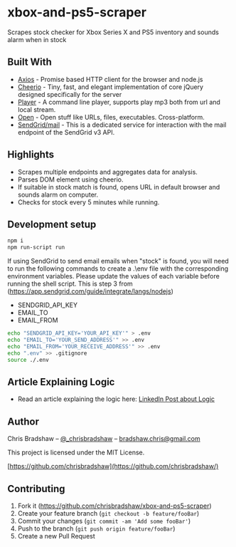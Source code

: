 # xbox-and-ps5-scraper

Scrapes stock checker for Xbox Series X and PS5 inventory and sounds alarm when in stock

## Built With

- [Axios](https://www.npmjs.com/package/axios) - Promise based HTTP client for the browser and node.js
- [Cheerio](https://www.npmjs.com/package/cheerio) - Tiny, fast, and elegant implementation of core jQuery designed specifically for the server
- [Player](https://www.npmjs.com/package/player) - A command line player, supports play mp3 both from url and local stream.
- [Open](https://www.npmjs.com/package/open) - Open stuff like URLs, files, executables. Cross-platform.
- [SendGrid/mail](https://www.npmjs.com/package/@sendgrid/mail) - This is a dedicated service for interaction with the mail endpoint of the SendGrid v3 API.

## Highlights

- Scrapes multiple endpoints and aggregates data for analysis.
- Parses DOM element using cheerio.
- If suitable in stock match is found, opens URL in default browser and sounds alarm on computer.
- Checks for stock every 5 minutes while running.

## Development setup

```sh
npm i
npm run-script run
```

If using SendGrid to send email emails when "stock" is found, you will need to run the following commands to create a .\env file with the corresponding environment variables. Please update the values of each variable before running the shell script. This is step 3 from (https://app.sendgrid.com/guide/integrate/langs/nodejs)
* SENDGRID_API_KEY
* EMAIL_TO
* EMAIL_FROM

```sh
echo "SENDGRID_API_KEY='YOUR_API_KEY'" > .env
echo "EMAIL_TO='YOUR_SEND_ADDRESS'" >> .env
echo "EMAIL_FROM='YOUR_RECEIVE_ADDRESS'" >> .env
echo ".env" >> .gitignore
source ./.env
```

## Article Explaining Logic

- Read an article explaining the logic here: [LinkedIn Post about Logic](https://www.linkedin.com/pulse/how-use-magic-nodejs-secure-playstation-5-xbox-series-bradshaw/?trackingId=AHPUxligQg%2BjB8SdjMrW2A%3D%3D)

## Author

Chris Bradshaw – [@\_chrisbradshaw](https://twitter.com/_chrisbradshaw) – bradshaw.chris@gmail.com

This project is licensed under the MIT License.

[https://github.com/chrisbradshaw](https://github.com/chrisbradshaw/)

## Contributing

1.  Fork it (<https://github.com/chrisbradshaw/xbox-and-ps5-scraper>)
2.  Create your feature branch (`git checkout -b feature/fooBar`)
3.  Commit your changes (`git commit -am 'Add some fooBar'`)
4.  Push to the branch (`git push origin feature/fooBar`)
5.  Create a new Pull Request
